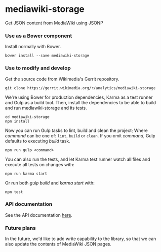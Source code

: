 # mediawiki-storage

Get JSON content from MediaWiki using JSONP

### Use as a Bower component
Install normally with Bower.
```
bower install --save mediawiki-storage
```

### Use to modify and develop
Get the source code from Wikimedia's Gerrit repository.
```
git clone https://gerrit.wikimedia.org/r/analytics/mediawiki-storage
```

We're using Bower for production dependencies, Karma as a test runner and Gulp as a build tool. Then, install the dependencies to be able to build and run mediawiki-storage and its tests.
```
cd mediawiki-storage
npm install
```

Now you can run Gulp tasks to lint, build and clean the project; Where _command_ can be one of: `lint`, `build` or `clean`. If you omit _command_, Gulp defaults to executing _build_ task.
```
npm run gulp <command>
```

You can also run the tests, and let Karma test runner watch all files and execute all tests on changes with:
```
npm run karma start
```

Or run both _gulp build_ and _karma start_ with:
```
npm test
```

### API documentation
See the API documentation [here](doc/api.md).

### Future plans
In the future, we'd like to add write capability to the library, so that we can also update the contents of MediaWiki JSON pages.
